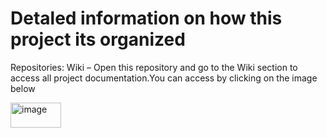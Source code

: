 # Detaled information on how this project its organized 


Repositories: Wiki – Open this repository and go to the Wiki section to access all project documentation.You can access by clicking on the image below

[<img width="81" height="40" alt="image" src="https://github.com/user-attachments/assets/43249f77-87bd-4e35-9a38-779bd9fc70e2" />](https://github.com/G-33-movile-applications/Wiki-G-33/wiki/Mobile-App-Development-Wiki)

